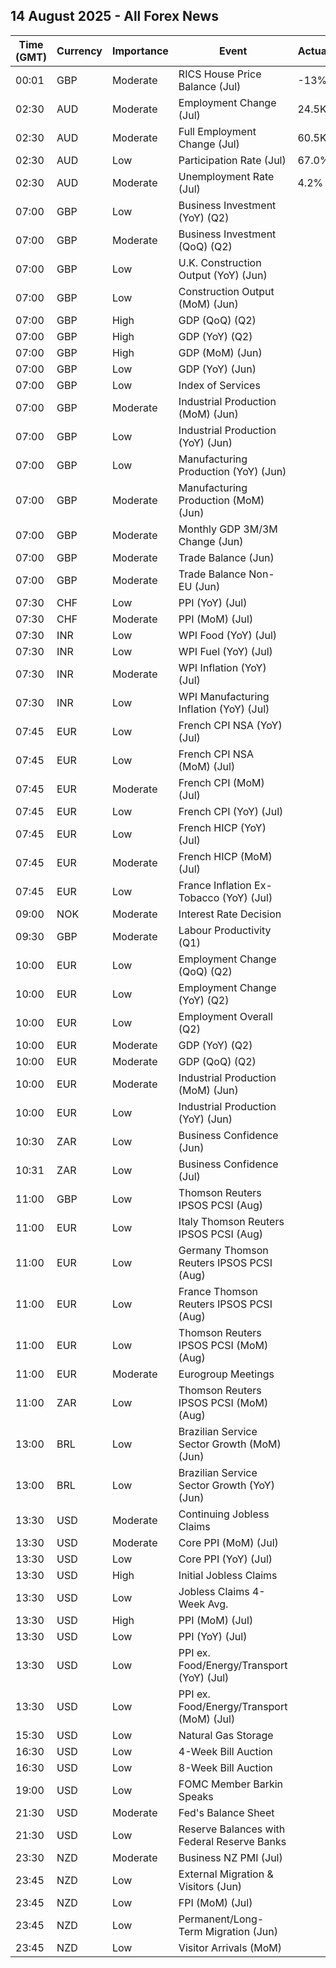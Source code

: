 ## 14 August 2025 - All Forex News

| Time (GMT) | Currency | Importance | Event | Actual | Forecast | Previous |
|------|----------|------------|-------|--------|----------|----------|
| 00:01 | GBP | Moderate | RICS House Price Balance (Jul) | -13% |  | -7% |
| 02:30 | AUD | Moderate | Employment Change (Jul) | 24.5K | 25.3K | 2.0K |
| 02:30 | AUD | Moderate | Full Employment Change (Jul) | 60.5K |  | -38.2K |
| 02:30 | AUD | Low | Participation Rate (Jul) | 67.0% | 67.1% | 67.0% |
| 02:30 | AUD | Moderate | Unemployment Rate (Jul) | 4.2% | 4.2% | 4.3% |
| 07:00 | GBP | Low | Business Investment (YoY) (Q2) |  |  | 6.1% |
| 07:00 | GBP | Moderate | Business Investment (QoQ) (Q2) |  |  | 3.9% |
| 07:00 | GBP | Low | U.K. Construction Output (YoY) (Jun) |  | 1.3% | 1.2% |
| 07:00 | GBP | Low | Construction Output (MoM) (Jun) |  | 0.4% | -0.6% |
| 07:00 | GBP | High | GDP (QoQ) (Q2) |  | 0.1% | 0.7% |
| 07:00 | GBP | High | GDP (YoY) (Q2) |  | 1.0% | 1.3% |
| 07:00 | GBP | High | GDP (MoM) (Jun) |  | 0.2% | -0.1% |
| 07:00 | GBP | Low | GDP (YoY) (Jun) |  | 1.1% | 0.7% |
| 07:00 | GBP | Low | Index of Services |  | 0.2% | 0.4% |
| 07:00 | GBP | Moderate | Industrial Production (MoM) (Jun) |  | 0.4% | -0.9% |
| 07:00 | GBP | Low | Industrial Production (YoY) (Jun) |  | -0.3% | -0.3% |
| 07:00 | GBP | Low | Manufacturing Production (YoY) (Jun) |  | -0.9% | 0.3% |
| 07:00 | GBP | Moderate | Manufacturing Production (MoM) (Jun) |  | 0.4% | -1.0% |
| 07:00 | GBP | Moderate | Monthly GDP 3M/3M Change (Jun) |  | 0.1% | 0.5% |
| 07:00 | GBP | Moderate | Trade Balance (Jun) |  | -21.70B | -21.69B |
| 07:00 | GBP | Moderate | Trade Balance Non-EU (Jun) |  |  | -9.32B |
| 07:30 | CHF | Low | PPI (YoY) (Jul) |  |  | -0.7% |
| 07:30 | CHF | Moderate | PPI (MoM) (Jul) |  | 0.0% | -0.1% |
| 07:30 | INR | Low | WPI Food (YoY) (Jul) |  |  | -3.75% |
| 07:30 | INR | Low | WPI Fuel (YoY) (Jul) |  |  | -2.65% |
| 07:30 | INR | Moderate | WPI Inflation (YoY) (Jul) |  | -0.30% | -0.13% |
| 07:30 | INR | Low | WPI Manufacturing Inflation (YoY) (Jul) |  |  | 1.97% |
| 07:45 | EUR | Low | French CPI NSA (YoY) (Jul) |  |  | 1.00% |
| 07:45 | EUR | Low | French CPI NSA (MoM) (Jul) |  |  | 0.20% |
| 07:45 | EUR | Moderate | French CPI (MoM) (Jul) |  | 0.2% | 0.4% |
| 07:45 | EUR | Low | French CPI (YoY) (Jul) |  | 1.0% | 1.0% |
| 07:45 | EUR | Low | French HICP (YoY) (Jul) |  | 0.9% | 0.9% |
| 07:45 | EUR | Moderate | French HICP (MoM) (Jul) |  | 0.3% | 0.4% |
| 07:45 | EUR | Low | France Inflation Ex-Tobacco (YoY) (Jul) |  |  | 0.90% |
| 09:00 | NOK | Moderate | Interest Rate Decision |  | 4.25% | 4.25% |
| 09:30 | GBP | Moderate | Labour Productivity (Q1) |  | -0.5% | 0.2% |
| 10:00 | EUR | Low | Employment Change (QoQ) (Q2) |  | 0.1% | 0.2% |
| 10:00 | EUR | Low | Employment Change (YoY) (Q2) |  | 0.6% | 0.7% |
| 10:00 | EUR | Low | Employment Overall (Q2) |  |  | 169,794.4K |
| 10:00 | EUR | Moderate | GDP (YoY) (Q2) |  | 1.4% | 1.5% |
| 10:00 | EUR | Moderate | GDP (QoQ) (Q2) |  | 0.1% | 0.6% |
| 10:00 | EUR | Moderate | Industrial Production (MoM) (Jun) |  | -0.9% | 1.7% |
| 10:00 | EUR | Low | Industrial Production (YoY) (Jun) |  | 1.7% | 3.7% |
| 10:30 | ZAR | Low | Business Confidence (Jun) |  |  | 115.8 |
| 10:31 | ZAR | Low | Business Confidence (Jul) |  |  |  |
| 11:00 | GBP | Low | Thomson Reuters IPSOS PCSI (Aug) |  |  | 52.1 |
| 11:00 | EUR | Low | Italy Thomson Reuters IPSOS PCSI (Aug) |  |  | 43.80 |
| 11:00 | EUR | Low | Germany Thomson Reuters IPSOS PCSI (Aug) |  |  | 49.38 |
| 11:00 | EUR | Low | France Thomson Reuters IPSOS PCSI (Aug) |  |  | 41.85 |
| 11:00 | EUR | Low | Thomson Reuters IPSOS PCSI (MoM) (Aug) |  |  | 47.76 |
| 11:00 | EUR | Moderate | Eurogroup Meetings |  |  |  |
| 11:00 | ZAR | Low | Thomson Reuters IPSOS PCSI (MoM) (Aug) |  |  | 44.98 |
| 13:00 | BRL | Low | Brazilian Service Sector Growth (MoM) (Jun) |  |  | 0.1% |
| 13:00 | BRL | Low | Brazilian Service Sector Growth (YoY) (Jun) |  |  | 3.6% |
| 13:30 | USD | Moderate | Continuing Jobless Claims |  | 1,960K | 1,974K |
| 13:30 | USD | Moderate | Core PPI (MoM) (Jul) |  | 0.2% | 0.0% |
| 13:30 | USD | Low | Core PPI (YoY) (Jul) |  | 2.9% | 2.6% |
| 13:30 | USD | High | Initial Jobless Claims |  | 225K | 226K |
| 13:30 | USD | Low | Jobless Claims 4-Week Avg. |  |  | 220.75K |
| 13:30 | USD | High | PPI (MoM) (Jul) |  | 0.2% | 0.0% |
| 13:30 | USD | Low | PPI (YoY) (Jul) |  | 2.5% | 2.3% |
| 13:30 | USD | Low | PPI ex. Food/Energy/Transport (YoY) (Jul) |  |  | 2.5% |
| 13:30 | USD | Low | PPI ex. Food/Energy/Transport (MoM) (Jul) |  |  | 0.0% |
| 15:30 | USD | Low | Natural Gas Storage |  |  | 7B |
| 16:30 | USD | Low | 4-Week Bill Auction |  |  | 4.300% |
| 16:30 | USD | Low | 8-Week Bill Auction |  |  | 4.235% |
| 19:00 | USD | Low | FOMC Member Barkin Speaks |  |  |  |
| 21:30 | USD | Moderate | Fed's Balance Sheet |  |  | 6,641B |
| 21:30 | USD | Low | Reserve Balances with Federal Reserve Banks |  |  | 3.330T |
| 23:30 | NZD | Moderate | Business NZ PMI (Jul) |  |  | 48.8 |
| 23:45 | NZD | Low | External Migration & Visitors (Jun) |  |  | 6.10% |
| 23:45 | NZD | Low | FPI (MoM) (Jul) |  |  | 1.2% |
| 23:45 | NZD | Low | Permanent/Long-Term Migration (Jun) |  |  | 1,530 |
| 23:45 | NZD | Low | Visitor Arrivals (MoM) |  |  | -0.9% |
